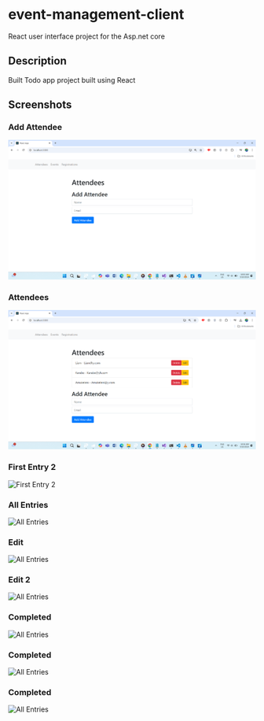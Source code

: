 # event-management-client

 React user interface project for the Asp.net core 
 
## Description
Built Todo app project built using  React
## Screenshots

### Add Attendee
![attendee](src/Screenshot/Screenshot%202024-09-10%20100336.png)

### Attendees
![attendee](src/Screenshot/Screenshot%202024-09-10%20103610.png)

### First Entry 2
![First Entry 2](src/Screenshots/Screenshot%202024-09-10%20103720.png)

### All Entries
![All Entries](src/Screenshots/Screenshot%202024-09-10%20103746.png)

### Edit
![All Entries](src/Screenshots/Screenshot%202024-09-10%20104035.png)

### Edit 2
![All Entries](src/Screenshots/Screenshot%202024-09-10%20104259.png)

### Completed
![All Entries](src/Screenshots/Screenshot%202024-09-10%20104427.png)
### Completed
![All Entries](src/Screenshots/Screenshot%202024-09-10%20113246.png)
### Completed
![All Entries](src/Screenshots/Screenshot%202024-09-10%20113308.png)
